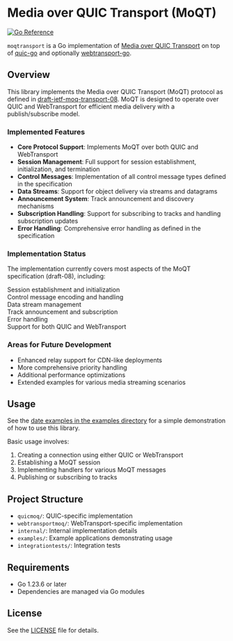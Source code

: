 # Media over QUIC Transport (MoQT)

[![Go Reference](https://pkg.go.dev/badge/github.com/mengelbart/moqtransport.svg)](https://pkg.go.dev/github.com/mengelbart/moqtransport)

`moqtransport` is a Go implementation of [Media over QUIC Transport](https://datatracker.ietf.org/doc/draft-ietf-moq-transport/) on top of [quic-go](https://github.com/quic-go/quic-go) and optionally [webtransport-go](https://github.com/quic-go/webtransport-go/).

## Overview

This library implements the Media over QUIC Transport (MoQT) protocol as defined in [draft-ietf-moq-transport-08](https://www.ietf.org/archive/id/draft-ietf-moq-transport-08.txt). MoQT is designed to operate over QUIC and WebTransport for efficient media delivery with a publish/subscribe model.

### Implemented Features

- **Core Protocol Support**: Implements MoQT over both QUIC and WebTransport
- **Session Management**: Full support for session establishment, initialization, and termination
- **Control Messages**: Implementation of all control message types defined in the specification
- **Data Streams**: Support for object delivery via streams and datagrams
- **Announcement System**: Track announcement and discovery mechanisms
- **Subscription Handling**: Support for subscribing to tracks and handling subscription updates
- **Error Handling**: Comprehensive error handling as defined in the specification

### Implementation Status

The implementation currently covers most aspects of the MoQT specification (draft-08), including:

 Session establishment and initialization  
 Control message encoding and handling  
 Data stream management  
 Track announcement and subscription  
 Error handling  
 Support for both QUIC and WebTransport  

### Areas for Future Development

- Enhanced relay support for CDN-like deployments
- More comprehensive priority handling
- Additional performance optimizations
- Extended examples for various media streaming scenarios

## Usage

See the [date examples in the examples directory](examples/date/README.md) for a simple demonstration of how to use this library.

Basic usage involves:

1. Creating a connection using either QUIC or WebTransport
2. Establishing a MoQT session
3. Implementing handlers for various MoQT messages
4. Publishing or subscribing to tracks

## Project Structure

- `quicmoq/`: QUIC-specific implementation
- `webtransportmoq/`: WebTransport-specific implementation
- `internal/`: Internal implementation details
- `examples/`: Example applications demonstrating usage
- `integrationtests/`: Integration tests

## Requirements

- Go 1.23.6 or later
- Dependencies are managed via Go modules

## License

See the [LICENSE](LICENSE) file for details.
